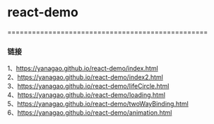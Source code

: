 # react-demo
=================================================
### 链接
1、https://yanagao.github.io/react-demo/index.html <br/>
2、https://yanagao.github.io/react-demo/index2.html <br/>
3、https://yanagao.github.io/react-demo/lifeCircle.html <br/>
4、https://yanagao.github.io/react-demo/loading.html <br/>
5、https://yanagao.github.io/react-demo/twoWayBinding.html <br/>
6、https://yanagao.github.io/react-demo/animation.html <br/>